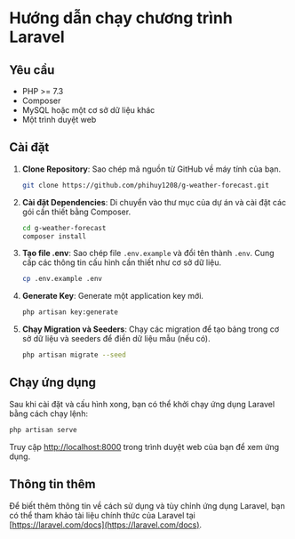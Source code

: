 # Hướng dẫn chạy chương trình Laravel

## Yêu cầu

- PHP >= 7.3
- Composer
- MySQL hoặc một cơ sở dữ liệu khác
- Một trình duyệt web

## Cài đặt

1. **Clone Repository**: Sao chép mã nguồn từ GitHub về máy tính của bạn.

   ```bash
   git clone https://github.com/phihuy1208/g-weather-forecast.git
   ```

2. **Cài đặt Dependencies**: Di chuyển vào thư mục của dự án và cài đặt các gói cần thiết bằng Composer.

   ```bash
   cd g-weather-forecast
   composer install
   ```

3. **Tạo file .env**: Sao chép file `.env.example` và đổi tên thành `.env`. Cung cấp các thông tin cấu hình cần thiết như cơ sở dữ liệu.

   ```bash
   cp .env.example .env
   ```

4. **Generate Key**: Generate một application key mới.

   ```bash
   php artisan key:generate
   ```

5. **Chạy Migration và Seeders**: Chạy các migration để tạo bảng trong cơ sở dữ liệu và seeders để điền dữ liệu mẫu (nếu có).

   ```bash
   php artisan migrate --seed
   ```

## Chạy ứng dụng

Sau khi cài đặt và cấu hình xong, bạn có thể khởi chạy ứng dụng Laravel bằng cách chạy lệnh:

```bash
php artisan serve
```

Truy cập [http://localhost:8000](http://localhost:8000) trong trình duyệt web của bạn để xem ứng dụng.

## Thông tin thêm

Để biết thêm thông tin về cách sử dụng và tùy chỉnh ứng dụng Laravel, bạn có thể tham khảo tài liệu chính thức của Laravel tại [https://laravel.com/docs](https://laravel.com/docs).
